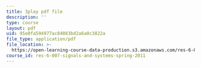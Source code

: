 ```yaml
---
title: 3play pdf file
description: ''
type: course
layout: pdf
uid: 95e0fa594977ac84083bd2a6a0c3822a
file_type: application/pdf
file_location: >-
  https://open-learning-course-data-production.s3.amazonaws.com/res-6-007-signals-and-systems-spring-2011/95e0fa594977ac84083bd2a6a0c3822a_8g4UudyOetE.pdf
course_id: res-6-007-signals-and-systems-spring-2011
---
```


